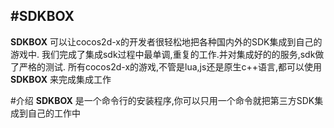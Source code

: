 #SDKBOX
---
__SDKBOX__ 可以让cocos2d-x的开发者很轻松地把各种国内外的SDK集成到自己的游戏中.
我们完成了集成sdk过程中最单调,重复的工作.并对集成好的的服务,sdk做了严格的测试.
所有cocos2d-x的游戏,不管是lua,js还是原生c++语言,都可以使用 __SDKBOX__ 来完成集成工作

#介绍
__SDKBOX__ 是一个命令行的安装程序,你可以只用一个命令就把第三方SDK集成到自己的工作中
